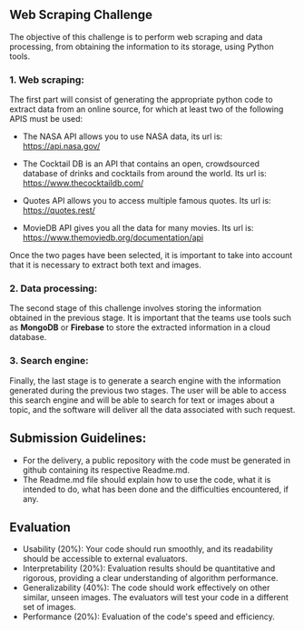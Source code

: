 ## Web Scraping Challenge

The objective of this challenge is to perform web scraping and data processing, from obtaining the information to its storage, using Python tools. 

### 1. Web scraping:
The first part will consist of generating the appropriate python code to extract data from an online source, for which at least two of the following APIS must be used:

- The NASA API allows you to use NASA data, its url is: https://api.nasa.gov/
    
- The Cocktail DB is an API that contains an open, crowdsourced database of drinks and cocktails from around the world. Its url is: https://www.thecocktaildb.com/
    
- Quotes API allows you to access multiple famous quotes. Its url is: https://quotes.rest/
    
- MovieDB API gives you all the data for many movies. Its url is: https://www.themoviedb.org/documentation/api

Once the two pages have been selected, it is important to take into account that it is necessary to extract both text and images.

### 2. Data processing:

The second stage of this challenge involves storing the information obtained in the previous stage. It is important that the teams use tools such as **MongoDB** or **Firebase** to store the extracted information in a cloud database.

### 3. Search engine:

Finally, the last stage is to generate a search engine with the information generated during the previous two stages. The user will be able to access this search engine and will be able to search for text or images about a topic, and the software will deliver all the data associated with such request.

## Submission Guidelines:

- For the delivery, a public repository with the code must be generated in github containing its respective Readme.md.
- The Readme.md file should explain how to use the code, what it is intended to do, what has been done and the difficulties encountered, if any.

## Evaluation
- Usability (20%): Your code should run smoothly, and its readability should be accessible to external evaluators.
- Interpretability (20%): Evaluation results should be quantitative and rigorous, providing a clear understanding of algorithm performance.
- Generalizability (40%): The code should work effectively on other similar, unseen images. The evaluators will test your code in a different set of images.
- Performance (20%): Evaluation of the code's speed and efficiency.
  
